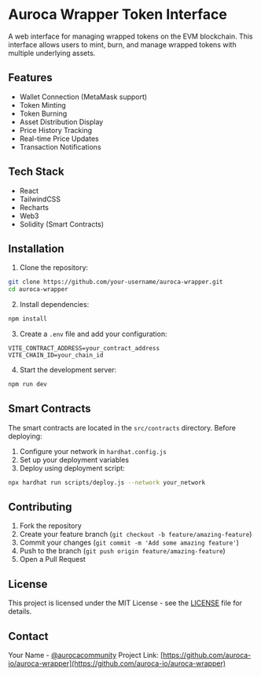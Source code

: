 # Auroca Wrapper Token Interface

A web interface for managing wrapped tokens on the EVM blockchain. This interface allows users to mint, burn, and manage wrapped tokens with multiple underlying assets.

## Features

- Wallet Connection (MetaMask support)
- Token Minting
- Token Burning
- Asset Distribution Display
- Price History Tracking
- Real-time Price Updates
- Transaction Notifications

## Tech Stack

- React
- TailwindCSS
- Recharts
- Web3
- Solidity (Smart Contracts)

## Installation

1. Clone the repository:
```bash
git clone https://github.com/your-username/auroca-wrapper.git
cd auroca-wrapper
```

2. Install dependencies:
```bash
npm install
```

3. Create a `.env` file and add your configuration:
```env
VITE_CONTRACT_ADDRESS=your_contract_address
VITE_CHAIN_ID=your_chain_id
```

4. Start the development server:
```bash
npm run dev
```

## Smart Contracts

The smart contracts are located in the `src/contracts` directory. Before deploying:

1. Configure your network in `hardhat.config.js`
2. Set up your deployment variables
3. Deploy using deployment script:
```bash
npx hardhat run scripts/deploy.js --network your_network
```

## Contributing

1. Fork the repository
2. Create your feature branch (`git checkout -b feature/amazing-feature`)
3. Commit your changes (`git commit -m 'Add some amazing feature'`)
4. Push to the branch (`git push origin feature/amazing-feature`)
5. Open a Pull Request

## License

This project is licensed under the MIT License - see the [LICENSE](LICENSE) file for details.

## Contact

Your Name - [@aurocacommunity](https://x.com/aurocacommunity)
Project Link: [https://github.com/auroca-io/auroca-wrapper](https://github.com/auroca-io/auroca-wrapper)
